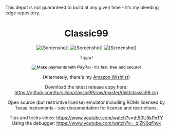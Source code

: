 This depot is not guaranteed to build at any given time - it's my bleeding edge repository.

<center>
<h1>Classic99</h1>
<img src="https://github.com/tursilion/classic99/raw/master/dist/classic99_1.jpg" alt="[Screenshot]">
<img src="https://github.com/tursilion/classic99/raw/master/dist/classic99_2.jpg" alt="[Screenshot]">
<img src="https://github.com/tursilion/classic99/raw/master/dist/classic99_3.jpg" alt="[Screenshot]">
<p>
Tipjar! 
<form action="https://www.paypal.com/cgi-bin/webscr" method="post">
<input type="hidden" name="cmd" value="_xclick">
<input type="hidden" name="business" value="paypal15@harmlesslion.com">
<input type="hidden" name="item_name" value="HarmlessLion">
<input type="hidden" name="item_number" value="Classic99">
<input type="hidden" name="no_note" value="1">
<input type="hidden" name="currency_code" value="USD">
<input type="hidden" name="tax" value="0">
<input type="hidden" name="return" value="http://www.harmlesslion.com/cgi-bin/showprog.cgi?search=classic99">
<input type="hidden" name="cancel_return" value="http://www.harmlesslion.com/cgi-bin/showprog.cgi?search=classic99">
<input type="image" src="/sysicons/paypal.gif" name="submit"
 alt="Make payments with PayPal - it's fast, free and secure!">
</form>
(Alternately, there's my <a target="new" href="http://www.amazon.com/gp/registry/2AFCOAM5DD1L6/ref=cm_aya_wl/103-5991996-6483001">
Amazon Wishlist</a>)
<p>
Download the latest release copy here: <A href="https://github.com/tursilion/classic99/raw/master/dist/classic99.zip">https://github.com/tursilion/classic99/raw/master/dist/classic99.zip</a>
<p>
Open source (but restrictive license) emulator including ROMs licensed by Texas Instruments - see documentation for license and restrictions.
<p>
Tips and tricks video: <a href="https://www.youtube.com/watch?v=dt50U5kPnTY">https://www.youtube.com/watch?v=dt50U5kPnTY</a><br>
Using the debugger: <a href="https://www.youtube.com/watch?v=_qjZN6qf1wk">https://www.youtube.com/watch?v=_qjZN6qf1wk</a><br>
